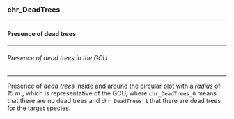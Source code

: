 ### chr_DeadTrees



------
#### Presence of dead trees



------
###### Presence of dead trees in the GCU



------
Presence of *dead trees* inside and around the circular plot with a *radius* of *15 m*., which is representative of the GCU, where `chr_DeadTrees_0` means that there are no dead trees and `chr_DeadTrees_1` that there are dead trees for the target species.